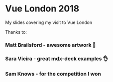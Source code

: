 # Vue London 2018

My slides covering my visit to Vue London

Thanks to:

### Matt Brailsford - awesome artwork 🙏

### Sara Vieira - great mdx-deck examples 👌

### Sam Knows - for the competition I won
